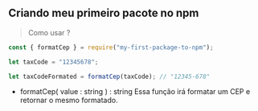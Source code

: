 ## Criando meu primeiro pacote no npm

> Como usar ?

```js
const { formatCep } = require("my-first-package-to-npm");

let taxCode = "12345678";

let taxCodeFormated = formatCep(taxCode); // "12345-678"

```

- formatCep( value : string ) : string
    Essa função irá formatar um CEP e retornar o mesmo formatado.






